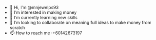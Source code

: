 - 👋 Hi, I’m @mnjewelps93
- 👀 I’m interested in making money
- 🌱 I’m currently learning new skills
- 💞️ I’m looking to collaborate on meaning full ideas to make money from scratch
- 📫 How to reach me :+60142673197

<!---
mnjewelps93/mnjewelps93 is a ✨ special ✨ repository because its `README.md` (this file) appears on your GitHub profile.
You can click the Preview link to take a look at your changes.
--->
